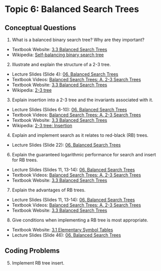 # Topic 6: Balanced Search Trees

## Conceptual Questions

1. What is a balanced binary search tree? Why are they important?
  * Textbook Website: [3.3 Balanced Search Trees](https://algs4.cs.princeton.edu/33balanced/)
  * Wikipedia: [Self-balancing binary search tree](https://en.wikipedia.org/wiki/Self-balancing_binary_search_tree)

2. Illustrate and explain the structure of a 2-3 tree.
  * Lecture Slides (Slide 4): [06. Balanced Search Trees](https://rutgers.app.box.com/s/a98zwkjlzfdfhs3mmvubpm5x2gkvgh16)
  * Textbook Videos: [Balanced Search Trees: A. 2-3 Search Trees](https://cuvids.io/app/video/139/watch)
  * Textbook Website: [3.3 Balanced Search Trees](https://algs4.cs.princeton.edu/33balanced/)
  * Wikipedia: [2-3 tree](https://en.wikipedia.org/wiki/2%E2%80%933_tree)

3. Explain insertion into a 2-3 tree and the invariants associated with it.
  * Lecture Slides (Slides 6-10): [06. Balanced Search Trees](https://rutgers.app.box.com/s/a98zwkjlzfdfhs3mmvubpm5x2gkvgh16)
  * Textbook Videos: [Balanced Search Trees: A. 2-3 Search Trees](https://cuvids.io/app/video/139/watch)
  * Textbook Website: [3.3 Balanced Search Trees](https://algs4.cs.princeton.edu/33balanced/)
  * Wikipedia: [2-3 tree: Insertion](https://en.wikipedia.org/wiki/2%E2%80%933_tree#Insertion)

4. Explain and implement search as it relates to red-black (RB) trees.
  * Lecture Slides (Slide 22): [06. Balanced Search Trees](https://rutgers.app.box.com/s/a98zwkjlzfdfhs3mmvubpm5x2gkvgh16)

6. Explain the guaranteed logarithmic performance for search and insert for RB trees.
  * Lecture Slides (Slides 11, 13-14): [06. Balanced Search Trees](https://rutgers.app.box.com/s/a98zwkjlzfdfhs3mmvubpm5x2gkvgh16)
  * Textbook Videos: [Balanced Search Trees: A. 2-3 Search Trees](https://cuvids.io/app/video/139/watch)
  * Textbook Website: [3.3 Balanced Search Trees](https://algs4.cs.princeton.edu/33balanced/)

7. Explain the advantages of RB trees.
  * Lecture Slides (Slides 11, 13-14): [06. Balanced Search Trees](https://rutgers.app.box.com/s/a98zwkjlzfdfhs3mmvubpm5x2gkvgh16)
  * Textbook Videos: [Balanced Search Trees: A. 2-3 Search Trees](https://cuvids.io/app/video/139/watch)
  * Textbook Website: [3.3 Balanced Search Trees](https://algs4.cs.princeton.edu/33balanced/)

8. Give conditions when implementing a RB tree is most appropriate.
  * Textbook Website: [3.1 Elementary Symbol Tables](https://algs4.cs.princeton.edu/31elementary/)
  * Lecture Slides (Slide 46): [06. Balanced Search Trees](https://rutgers.app.box.com/s/a98zwkjlzfdfhs3mmvubpm5x2gkvgh16)

## Coding Problems

5. Implement RB tree insert.
